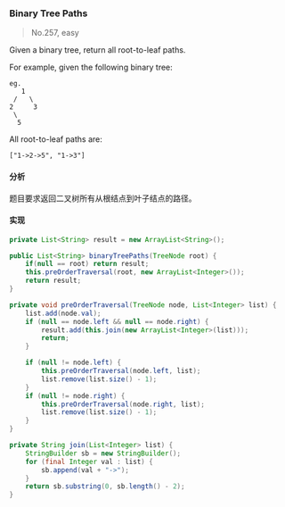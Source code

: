 ### Binary Tree Paths

> No.257, easy

Given a binary tree, return all root-to-leaf paths.

For example, given the following binary tree:

```
eg.
   1
 /   \
2     3
 \
  5
```

All root-to-leaf paths are:

```
["1->2->5", "1->3"]
```

#### 分析

题目要求返回二叉树所有从根结点到叶子结点的路径。

#### 实现

```java
private List<String> result = new ArrayList<String>();

public List<String> binaryTreePaths(TreeNode root) {
    if(null == root) return result;
    this.preOrderTraversal(root, new ArrayList<Integer>());
    return result;
}

private void preOrderTraversal(TreeNode node, List<Integer> list) {
    list.add(node.val);
    if (null == node.left && null == node.right) {
        result.add(this.join(new ArrayList<Integer>(list)));
        return;
    }

    if (null != node.left) {
        this.preOrderTraversal(node.left, list);
        list.remove(list.size() - 1);
    }
    if (null != node.right) {
        this.preOrderTraversal(node.right, list);
        list.remove(list.size() - 1);
    }
}

private String join(List<Integer> list) {
    StringBuilder sb = new StringBuilder();
    for (final Integer val : list) {
        sb.append(val + "->");
    }
    return sb.substring(0, sb.length() - 2);
}
```

